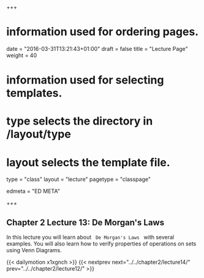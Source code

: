 +++
# information used for ordering pages.
date = "2016-03-31T13:21:43+01:00"
draft = false
title = "Lecture Page"
weight = 40

# information used for selecting templates.
# type selects the directory in /layout/type
# layout selects the template file.

type   = "class"
layout = "lecture"
pagetype = "classpage"





edmeta = "ED META"

+++
## Chapter 2 Lecture 13: De Morgan's Laws
<p class="lead">
In this lecture you will learn about <code> De Morgan's Laws </code> with several examples. You will also learn how to verify properties of operations on sets using Venn Diagrams.

</p>
{{< dailymotion x1xgnch >}}
{{< nextprev next="../../chapter2/lecture14/"     prev="../../chapter2/lecture12/"  >}}
